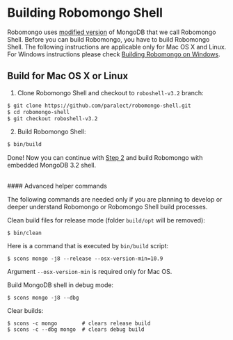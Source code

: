 Building Robomongo Shell
========================

Robomongo uses [modified version](https://github.com/paralect/robomongo-shell/tree/roboshell-v3.2) of MongoDB that we call Robomongo Shell. Before you can build Robomongo, you have to build Robomongo Shell. The following instructions are applicable only for Mac OS X and Linux. For Windows instructions please check [Building Robomongo on Windows](BuildingRobomongoOnWindows.md).

Build for Mac OS X or Linux
---------------------------

1. Clone Robomongo Shell and checkout to `roboshell-v3.2` branch:

  ```sh
  $ git clone https://github.com/paralect/robomongo-shell.git
  $ cd robomongo-shell
  $ git checkout roboshell-v3.2
  ```

2. Build Robomongo Shell:

  ```sh
  $ bin/build
  ```

Done! Now you can continue with [Step 2](BuildingRobomongo.md#step-2) and build Robomongo 
with embedded MongoDB 3.2 shell.


<br/>
#### Advanced helper commands

The following commands are needed only if you are planning to develop or deeper understand
Robomongo or Robomongo Shell build processes.

Clean build files for release mode (folder `build/opt` will be removed):

    $ bin/clean

Here is a command that is executed by `bin/build` script:

    $ scons mongo -j8 --release --osx-version-min=10.9
    
Argument `--osx-version-min` is required only for Mac OS.
    
Build MongoDB shell in debug mode:

    $ scons mongo -j8 --dbg

Clear builds:

    $ scons -c mongo        # clears release build
    $ scons -c --dbg mongo  # clears debug build

